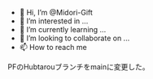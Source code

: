 - 👋 Hi, I’m @Midori-Gift 
- 👀 I’m interested in ...  
- 🌱 I’m currently learning ... 
- 💞️ I’m looking to collaborate on ... 
- 📫 How to reach me  


<!---
Midori-Gift/Midori-Gift is a ✨ special ✨ repository because its `README.md` (this file) appears on your GitHub profile.
You can click the Preview link to take a look at your changes.
--->

PFのHubtarouブランチをmainに変更した。
